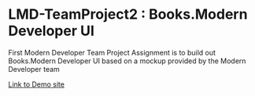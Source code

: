 # LMD-TeamProject2 : Books.Modern Developer UI

First Modern Developer Team Project Assignment  is to build out Books.Modern Developer UI based on a mockup provided by the Modern Developer team

[Link to Demo site](https://carpefukendiem.github.io/LMD-TeamProject1/)

